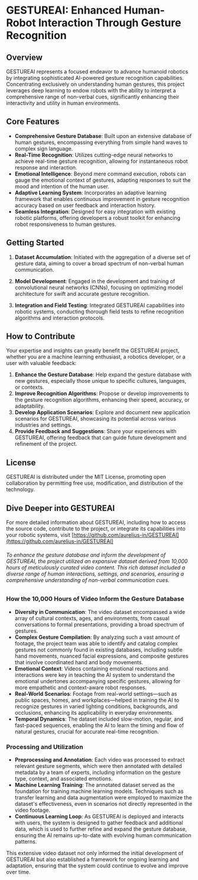 # GESTUREAI: Enhanced Human-Robot Interaction Through Gesture Recognition

## Overview
GESTUREAI represents a focused endeavor to advance humanoid robotics by integrating sophisticated AI-powered gesture recognition capabilities. Concentrating exclusively on understanding human gestures, this project leverages deep learning to endow robots with the ability to interpret a comprehensive range of non-verbal cues, significantly enhancing their interactivity and utility in human environments.

## Core Features

- **Comprehensive Gesture Database**: Built upon an extensive database of human gestures, encompassing everything from simple hand waves to complex sign language.
- **Real-Time Recognition**: Utilizes cutting-edge neural networks to achieve real-time gesture recognition, allowing for instantaneous robot response and interaction.
- **Emotional Intelligence**: Beyond mere command execution, robots can gauge the emotional context of gestures, adapting responses to suit the mood and intention of the human user.
- **Adaptive Learning System**: Incorporates an adaptive learning framework that enables continuous improvement in gesture recognition accuracy based on user feedback and interaction history.
- **Seamless Integration**: Designed for easy integration with existing robotic platforms, offering developers a robust toolkit for enhancing robot responsiveness to human gestures.

## Getting Started

1. **Dataset Accumulation**: Initiated with the aggregation of a diverse set of gesture data, aiming to cover a broad spectrum of non-verbal human communication.

2. **Model Development**: Engaged in the development and training of convolutional neural networks (CNNs), focusing on optimizing model architecture for swift and accurate gesture recognition.

3. **Integration and Field Testing**: Integrated GESTUREAI capabilities into robotic systems, conducting thorough field tests to refine recognition algorithms and interaction protocols.

## How to Contribute

Your expertise and insights can greatly benefit the GESTUREAI project, whether you are a machine learning enthusiast, a robotics developer, or a user with valuable feedback:

1. **Enhance the Gesture Database**: Help expand the gesture database with new gestures, especially those unique to specific cultures, languages, or contexts.
2. **Improve Recognition Algorithms**: Propose or develop improvements to the gesture recognition algorithms, enhancing their speed, accuracy, or adaptability.
3. **Develop Application Scenarios**: Explore and document new application scenarios for GESTUREAI, showcasing its potential across various industries and settings.
4. **Provide Feedback and Suggestions**: Share your experiences with GESTUREAI, offering feedback that can guide future development and refinement of the project.

## License

GESTUREAI is distributed under the MIT License, promoting open collaboration by permitting free use, modification, and distribution of the technology.

## Dive Deeper into GESTUREAI

For more detailed information about GESTUREAI, including how to access the source code, contribute to the project, or integrate its capabilities into your robotic systems, visit [https://github.com/aurelius-in/GESTUREAI](https://github.com/aurelius-in/GESTUREAI)

###### To enhance the gesture database and inform the development of GESTUREAI, the project utilized an expansive dataset derived from 10,000 hours of meticulously curated video content. This rich dataset included a diverse range of human interactions, settings, and scenarios, ensuring a comprehensive understanding of non-verbal communication cues.

### How the 10,000 Hours of Video Inform the Gesture Database

- **Diversity in Communication**: The video dataset encompassed a wide array of cultural contexts, ages, and environments, from casual conversations to formal presentations, providing a broad spectrum of gestures.
- **Complex Gesture Compilation**: By analyzing such a vast amount of footage, the project team was able to identify and catalog complex gestures not commonly found in existing databases, including subtle hand movements, nuanced facial expressions, and composite gestures that involve coordinated hand and body movements.
- **Emotional Context**: Videos containing emotional reactions and interactions were key in teaching the AI system to understand the emotional undertones accompanying specific gestures, allowing for more empathetic and context-aware robot responses.
- **Real-World Scenarios**: Footage from real-world settings—such as public spaces, homes, and workplaces—helped in training the AI to recognize gestures in varied lighting conditions, backgrounds, and occlusions, enhancing its applicability in everyday environments.
- **Temporal Dynamics**: The dataset included slow-motion, regular, and fast-paced sequences, enabling the AI to learn the timing and flow of natural gestures, crucial for accurate real-time recognition.

### Processing and Utilization

- **Preprocessing and Annotation**: Each video was processed to extract relevant gesture segments, which were then annotated with detailed metadata by a team of experts, including information on the gesture type, context, and associated emotions.
- **Machine Learning Training**: The annotated dataset served as the foundation for training machine learning models. Techniques such as transfer learning and data augmentation were employed to maximize the dataset's effectiveness, even in scenarios not directly represented in the video footage.
- **Continuous Learning Loop**: As GESTUREAI is deployed and interacts with users, the system is designed to gather feedback and additional data, which is used to further refine and expand the gesture database, ensuring the AI remains up-to-date with evolving human communication patterns.

This extensive video dataset not only informed the initial development of GESTUREAI but also established a framework for ongoing learning and adaptation, ensuring that the system could continue to evolve and improve over time.
